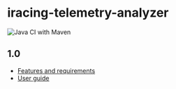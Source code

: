 # iracing-telemetry-analyzer
![Java CI with Maven](https://github.com/jsildatk/iracing-telemetry-analyzer/workflows/Java%20CI%20with%20Maven/badge.svg) <br>
## 1.0
- [Features and requirements](documentation/1.0/FaR.pdf) 
- [User guide](documentation/1.0/user-guide.pdf)